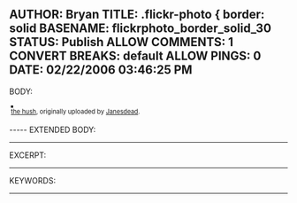 AUTHOR: Bryan
TITLE: .flickr-photo { border: solid
BASENAME: flickrphoto_border_solid_30
STATUS: Publish
ALLOW COMMENTS: 1
CONVERT BREAKS: __default__
ALLOW PINGS: 0
DATE: 02/22/2006 03:46:25 PM
-----
BODY:
<style type="text/css">
.flickr-photo { border: solid 2px #000000; }
.flickr-yourcomment { }
.flickr-frame { text-align: left; padding: 3px; }
.flickr-caption { font-size: 0.8em; margin-top: 0px; }
</style>

<div class="flickr-frame">
	<a href="http://www.flickr.com/photos/shelbob/101105039/" title="photo sharing"><img src="http://static.flickr.com/26/101105039_1f10d6991d.jpg" class="flickr-photo" alt="" /></a>
<br />
	<span class="flickr-caption"><a href="http://www.flickr.com/photos/shelbob/101105039/">the hush</a>, originally uploaded by <a href="http://www.flickr.com/people/shelbob/">Janesdead</a>.</span>
</div>
				
<p class="flickr-yourcomment">
	
</p>
-----
EXTENDED BODY:

-----
EXCERPT:

-----
KEYWORDS:

-----


